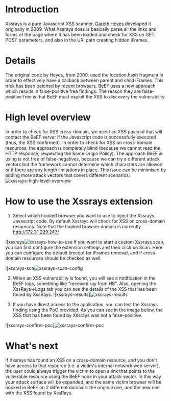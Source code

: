 # Introduction
Xssrays is a pure Javascript XSS scanner. [Gareth Heyes](http://www.thespanner.co.uk/2009/03/25/xss-rays/) developed it originally in 2009. What Xssrays does is basically parse all the links and forms of the page where it has been loaded and check for XSS on GET, POST parameters, and also in the URI path creating hidden iFrames.

# Details
The original code by Heyes, from 2009, used the location.hash fragment in order to effectively have a callback between parent and child iFrames. This trick has been patched by recent browsers. BeEF uses a new approach which results in false-positive free findings. The reason they are false-positive free is that BeEF must exploit the XSS to discovery the vulnerability. 
# High level overview
In order to check for XSS cross-domain, we inject an XSS payload that will contact the BeEF server if the Javascript code is successfully executed (thus, the XSS confirmed). In order to check for XSS on cross-domain resources, the approach is completely blind (because we cannot read the HTTP response, respecting the Same Origin Policy). The approach BeEF is using is not free of false-negatives, because we can try a different attack vectors but the framework cannot determine which characters are allowed or if there are any length limitations in place. This issue can be minimised by adding more attack vectors that covers different scenarios.
![xssrays-high-level-overview](http://antisnatchor.com/BeEF-images/XSSRAYS-diagram.png)

# How to use the Xssrays extension
1. Select which hooked browser you want to use to inject the Xssrays Javascript code. By default Xssrays will check for XSS on cross-domain resources. Note that the hooked browser domain is currently http://172.31.229.247/

![xssrays![xssrays-how-to-use](http://antisnatchor.com/BeEF-images/XSSRAYS-select.png)
If you want to start a custom Xssrays scan, you can first configure the extension settings and then click on Scan. Here you can configure the default timeout for iFrames removal, and if cross-domain resources should be checked as well.

![xssrays-sca![xssrays-scan-config](http://antisnatchor.com/BeEF-images/XSSRAYS-selectCustom.png)

2. When an XSS vulnerability is found, you will see a notification in the BeEF logs, something like "received ray from HB". Also, opening the XssRays->Logs tab you can see the details of the XSS that has been found by XssRays.
![xssrays-results]![xssrays-results](http://antisnatchor.com/BeEF-images/XSSRAYS-ray.png)

3. If you have direct access to the application, you can test the Xssrays finding using the PoC provided. As you can see in the image below, the XSS that has been found by Xssrays was not a false-positive.

![xssrays-confirm-poc]![xssrays-confirm-poc](http://antisnatchor.com/BeEF-images/XSSRAYS-poc.png)

# What's next
If Xssrays has found an XSS on a cross-domain resource, and you don't have access to that resource (i.e. a victim's internal network web server), the user could always trigger the victim to open a link that points to the vulnerable resource using the BeEF hook in your attack vector. In this way your attack surface will be expanded, and the same victim browser will be hooked in BeEF on 2 different domains: the original one, and the new one with the XSS found by XssRays.